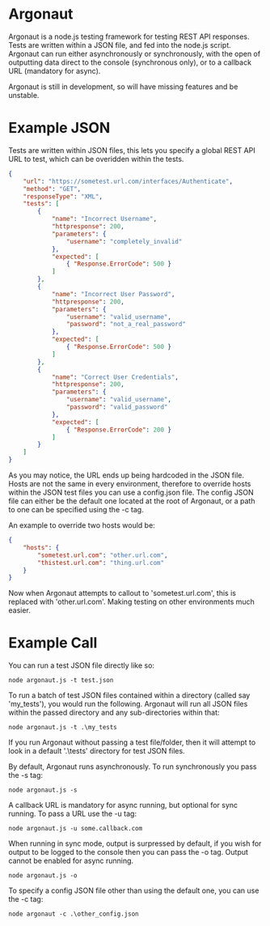 Argonaut
========
Argonaut is a node.js testing framework for testing REST API responses. Tests are written within a JSON file, and fed into the node.js script. Argonaut can run either asynchronously or synchronously, with the open of outputting data direct to the console (synchronous only), or to a callback URL (mandatory for async).

Argonaut is still in development, so will have missing features and be unstable.


Example JSON
============
Tests are written within JSON files, this lets you specify a global REST API URL to test, which can be overidden within the tests.

```json
{
    "url": "https://sometest.url.com/interfaces/Authenticate",
    "method": "GET",
    "responseType": "XML",
    "tests": [
        {
            "name": "Incorrect Username",
            "httpresponse": 200,
            "parameters": {
                "username": "completely_invalid"
            },
            "expected": [
                { "Response.ErrorCode": 500 }
            ]
        },
        {
            "name": "Incorrect User Password",
            "httpresponse": 200,
            "parameters": {
                "username": "valid_username",
                "password": "not_a_real_password"
            },
            "expected": [
                { "Response.ErrorCode": 500 }
            ]
        },
        {
            "name": "Correct User Credentials",
            "httpresponse": 200,
            "parameters": {
                "username": "valid_username",
                "password": "valid_password"
            },
            "expected": [
                { "Response.ErrorCode": 200 }
            ]
        }
    ]
}

```

As you may notice, the URL ends up being hardcoded in the JSON file. Hosts are not the same in every environment, therefore to override hosts within the JSON test files you can use a config.json file. The config JSON file can either be the default one located at the root of Argonaut, or a path to one can be specified using the -c tag.

An example to override two hosts would be:

```json
{
    "hosts": {
        "sometest.url.com": "other.url.com",
        "thistest.url.com": "thing.url.com"
    }
}
```

Now when Argonaut attempts to callout to 'sometest.url.com', this is replaced with 'other.url.com'. Making testing on other environments much easier.



Example Call
============
You can run a test JSON file directly like so:

```shell
node argonaut.js -t test.json
```

To run a batch of test JSON files contained within a directory (called say 'my_tests'), you would run the following. Argonaut will run all JSON files within the passed directory and any sub-directories within that:

```shell
node argonaut.js -t .\my_tests
```

If you run Argonaut without passing a test file/folder, then it will attempt to look in a default '.\tests' directory for test JSON files.

By default, Argonaut runs asynchronously. To run synchronously you pass the -s tag:

```shell
node argonaut.js -s
```

A callback URL is mandatory for async running, but optional for sync running. To pass a URL use the -u tag:

```shell
node argonaut.js -u some.callback.com
```

When running in sync mode, output is surpressed by default, if you wish for output to be logged to the console then you can pass the -o tag. Output cannot be enabled for async running.

```shell
node argonaut.js -o
```

To specify a config JSON file other than using the default one, you can use the -c tag:

```shell
node argonaut -c .\other_config.json
```